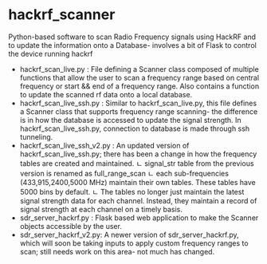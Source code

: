 # hackrf_scanner
Python-based software to scan Radio Frequency signals using HackRF and to update the information onto a Database- involves a bit of Flask to control the device running hackrf

- hackrf_scan_live.py : File defining a Scanner class composed of multiple functions that allow the user to scan a frequency range based on central frequency or start && end of a frequency range. Also contains a function to update the scanned rf data onto a local database.
- hackrf_scan_live_ssh.py : Similar to hackrf_scan_live.py, this file defines a Scanner class that supports frequency range scanning- the difference is in how the database is accessed to update the signal strength. In hackrf_scan_live_ssh.py, connection to database is made through ssh tunneling.
- hackrf_scan_live_ssh_v2.py : An updated version of hackrf_scan_live_ssh.py; there has been a change in how the frequency tables are created and maintained.
    ㄴ signal_str table from the previous version is renamed as full_range_scan
    ㄴ each sub-frequencies (433,915,2400,5000 MHz) maintain their own tables. These tables have 5000 bins by default.
    ㄴ The tables no longer just maintain the latest signal strength data for each channel. Instead, they maintain a record of signal strength at each channel on a timely basis.
- sdr_server_hackrf.py : Flask based web application to make the Scanner objects accessible by the user.  
- sdr_server_hackrf_v2.py: A newer version of sdr_server_hackrf.py, which will soon be taking inputs to apply custom frequency ranges to scan; still needs work on this area- not much has changed.
